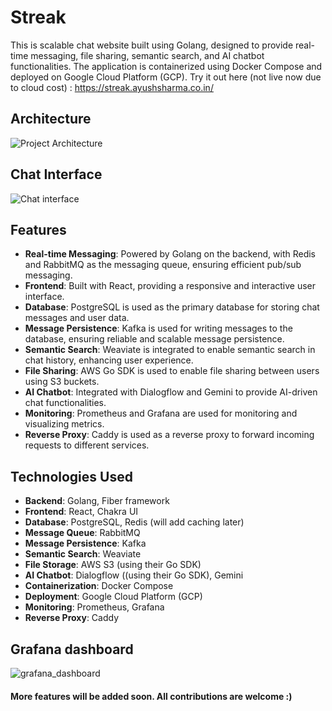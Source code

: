 # Streak

This is scalable chat website built using Golang, designed to provide real-time messaging, file sharing, semantic search, and AI chatbot functionalities. The application is containerized using Docker Compose and deployed on Google Cloud Platform (GCP). 
Try it out here (not live now due to cloud cost) : https://streak.ayushsharma.co.in/ 


## Architecture

![Project Architecture](https://github.com/user-attachments/assets/9c6bf006-80c9-4919-8623-73bfd5f7dab1)

## Chat Interface
![Chat interface](https://github.com/user-attachments/assets/dc481370-b226-45fe-96ac-19695eb9ac4d)


## Features

- **Real-time Messaging**: Powered by Golang on the backend, with Redis and RabbitMQ as the messaging queue, ensuring efficient pub/sub messaging.
- **Frontend**: Built with React, providing a responsive and interactive user interface.
- **Database**: PostgreSQL is used as the primary database for storing chat messages and user data.
- **Message Persistence**: Kafka is used for writing messages to the database, ensuring reliable and scalable message persistence.
- **Semantic Search**: Weaviate is integrated to enable semantic search in chat history, enhancing user experience.
- **File Sharing**: AWS Go SDK is used to enable file sharing between users using S3 buckets.
- **AI Chatbot**: Integrated with Dialogflow and Gemini to provide AI-driven chat functionalities.
- **Monitoring**: Prometheus and Grafana are used for monitoring and visualizing metrics.
- **Reverse Proxy**: Caddy is used as a reverse proxy to forward incoming requests to different services.

## Technologies Used

- **Backend**: Golang, Fiber framework
- **Frontend**: React, Chakra UI
- **Database**: PostgreSQL, Redis (will add caching later)
- **Message Queue**: RabbitMQ
- **Message Persistence**: Kafka
- **Semantic Search**: Weaviate
- **File Storage**: AWS S3 (using their Go SDK)
- **AI Chatbot**: Dialogflow ((using their Go SDK), Gemini
- **Containerization**: Docker Compose
- **Deployment**: Google Cloud Platform (GCP)
- **Monitoring**: Prometheus, Grafana
- **Reverse Proxy**: Caddy

## Grafana dashboard
  ![grafana_dashboard](https://github.com/user-attachments/assets/1684e67a-5472-4f57-abaf-9c7b38227c60)


#### More features will be added soon. All contributions are welcome :)
